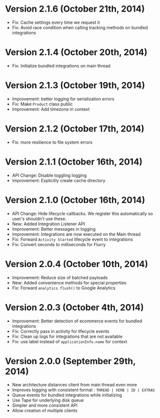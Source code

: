 Version 2.1.6 (October 21th, 2014)
====================================
* Fix: Cache settings every time we request it
* Fix: Avoid race condition when calling tracking methods on bundled integrations

Version 2.1.4 (October 20th, 2014)
====================================
* Fix: Initialize bundled integrations on main thread

Version 2.1.3 (October 19th, 2014)
====================================
* Improvement: better logging for serialization errors
* Fix: Make `Product` class public
* Improvement: Add timezone in context

Version 2.1.2 (October 17th, 2014)
====================================
* Fix: more resilience to file system errors

Version 2.1.1 (October 16th, 2014)
====================================
* API Change: Disable toggling logging
* Improvement: Explicitly create cache directory

Version 2.1.0 (October 16th, 2014)
====================================
* API Change: Hide lifecycle callbacks. We register this automatically so user's shouldn't use these.
* New: Added Integration Listener API
* Improvement: Better messages in logging
* Improvement: Integrations are now executed on the Main thread
* Fix: Forward `Activity Started` lifecycle event to integrations
* Fix: Convert seconds to milliseconds for Flurry

Version 2.0.4 (October 10th, 2014)
====================================
* Improvement: Reduce size of batched payloads
* New: Added convenience methods for special properties
* Fix: Forward `analytics.flush()` to Google Analytics

Version 2.0.3 (October 4th, 2014)
====================================
* Improvement: Better detection of ecommerce events for bundled integrations
* Fix: Correctly pass in activity for lifecycle events
* Fix: Clean up logs for integrations that are not available
* Fix: use label instead of `applicationInfo.name` for context

Version 2.0.0 (September 29th, 2014)
====================================

* New architecture distances client from main thread even more
* Improves logging with consistent format : `THREAD | VERB | ID | EXTRAS`
* Queue events for bundled integrations while initializing
* Use Tape for underlying disk queue
* Simpler and more consistent API
* Allow creation of multiple clients